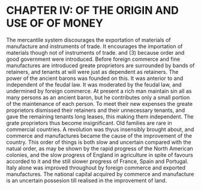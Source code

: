 # CHAPTER IV: OF THE ORIGIN AND USE OF OF MONEY

The mercantile system discourages the exportation of materials of manufacture and instruments of trade.
It encourages the importation of materials though not of instruments of trade.
and (3) because order and good government were introduced.
Before foreign commerce and fine manufactures are introduced greate proprietors are surrounded by bands of retainers,
and tenants at will were just as dependent as retainers.
The power of the ancient barons was founded on this.
It was anterior to and independent of the feudal law.
It was moderated by the feudal law,
and undermined by foreign commerce.
At present a rich man maintain sin all as many persons as an ancient baron, but he contributes only a small portion of the maintenance of each person.
To meet their new expenses the greate proprietors dismissed their retainers and their unnecessary tenants, and gave the remaining tenants long leases,
this making them independent.
The grate proprietors thus become insignificant.
Old families are rare in commercial countries.
A revolution was thyus insensibly brought about,
and commerce and manufactures became the cause of the improvement of the country. This order of things is both slow and uncertain compared with the natual order, as may be shown by the rapid progress of the North American colonies,
and the slow progress of England in agriculture in spite of favours accorded to it
and the still slower progress of France,
Spain and Portugal.
Italy alone was improved throughout by foreign commerce and exported manufactures.
The national capital acquired by commerce and manufacture is an uncertain possesion till realised in the improvement of land.